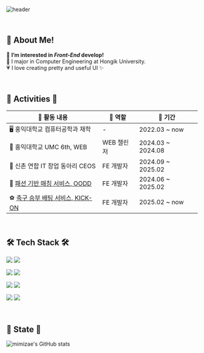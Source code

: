 ![header](https://capsule-render.vercel.app/api?type=soft&color=ffe4ec&text=Welcome%20to%20mimizae's%20space!%20💖&fontColor=ff8fb1&height=120&animation=fadeIn&fontSize=35)

<br/>

## 🥰 About Me! 

💬 <b>I’m interested in *Front-End* develop!</b><br/>
🏫 I major in Computer Engineering at Hongik University. <br/>
💗 I love creating pretty and useful UI ✨

<br/>

## 🌟 Activities 🌟

| 💼 활동 내용                                      | 🧸 역할       | 📅 기간                |
|--------------------------------------------------|--------------|-------------------------|
| 🖥️ 홍익대학교 컴퓨터공학과 재학                     | -            | 2022.03 ~ now           |
| 🍬 홍익대학교 UMC 6th, WEB                         | WEB 챌린저    | 2024.03 ~ 2024.08       |
| 🩷 신촌 연합 IT 창업 동아리 CEOS                    | FE 개발자     | 2024.09 ~ 2025.02       |
| 👗 [패션 기반 매칭 서비스, OODD](https://github.com/oodd-team/oodd-web-react) | FE 개발자     | 2024.06 ~ 2025.02       |
| ⚽ [축구 승부 배팅 서비스, KICK-ON](https://github.com/kick-on) | FE 개발자     | 2025.02 ~ now           |

<br/>

## 🛠️ Tech Stack 🛠️

<p>
  <img src="https://img.shields.io/badge/Next-black?style=for-the-badge&logo=next.js&logoColor=white"/>
  <img src="https://img.shields.io/badge/react-20232a.svg?style=for-the-badge&logo=react&logoColor=61DAFB"/>
</p>
<p>
  <img src="https://img.shields.io/badge/javascript-%23323330.svg?style=for-the-badge&logo=javascript&logoColor=%23F7DF1E"/>
  <img src="https://img.shields.io/badge/typescript-%23007ACC.svg?style=for-the-badge&logo=typescript&logoColor=white"/>
</p>
<p>
  <img src="https://img.shields.io/badge/tailwindcss-%2338B2AC.svg?style=for-the-badge&logo=tailwind-css&logoColor=white"/>
  <img src="https://img.shields.io/badge/styled--components-DB7093?style=for-the-badge&logo=styled-components&logoColor=white"/>
</p>
<p>
  <img src="https://img.shields.io/badge/NPM-%23CB3837.svg?style=for-the-badge&logo=npm&logoColor=white"/>
  <img src="https://img.shields.io/badge/yarn-%232C8EBB.svg?style=for-the-badge&logo=yarn&logoColor=white"/>
</p>

<br/>

## 🎀 State 🎀


![mimizae's GitHub stats](https://github-readme-stats.vercel.app/api?username=mimizae&show_icons=true&theme=omni)
